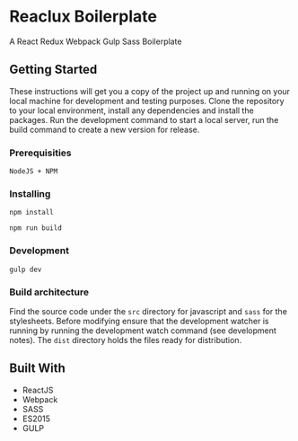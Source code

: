 # Reaclux Boilerplate

A React Redux Webpack Gulp Sass Boilerplate

## Getting Started

These instructions will get you a copy of the project up and running on your local machine for development and testing purposes.
Clone the repository to your local environment, install any dependencies and install the packages. Run the development command to start a local server, run the build command to create a new version for release.

### Prerequisities

```
NodeJS + NPM
```

### Installing

```
npm install
```

```
npm run build
```

### Development

```
gulp dev
```

### Build architecture

Find the source code under the `src` directory for javascript and `sass` for the stylesheets. Before modifying ensure that the development watcher is running by running the development watch command (see development notes). The `dist` directory holds the files ready for distribution.

## Built With

* ReactJS
* Webpack
* SASS
* ES2015
* GULP
